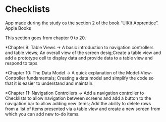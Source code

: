 # Checklists
App made during the study os the section 2 of the book “UIKit Apprentice”. Apple Books
 
This section goes from chapter 9 to 20.

*Chapter 9: Table Views -> A basic introduction to navigation controllers and table views; An overall view of the screen desig;Create a table view and add a prototype cell to display data and provide data to a table view and respond to taps.

*Chapter 10: The Data Model -> A quick explanation of the Model-View-Controller fundamentals; Creating a data model and simplify the code so that it is easier to understand and maintain.

*Chapter 11: Navigation Controllers -> Add a navigation controller to Checklists to allow navigation between screens and add a button to the navigation bar to allow adding new items; Add the ability to delete rows from a list of items presented via a table view and create a new screen from which you can add new to-do items.
